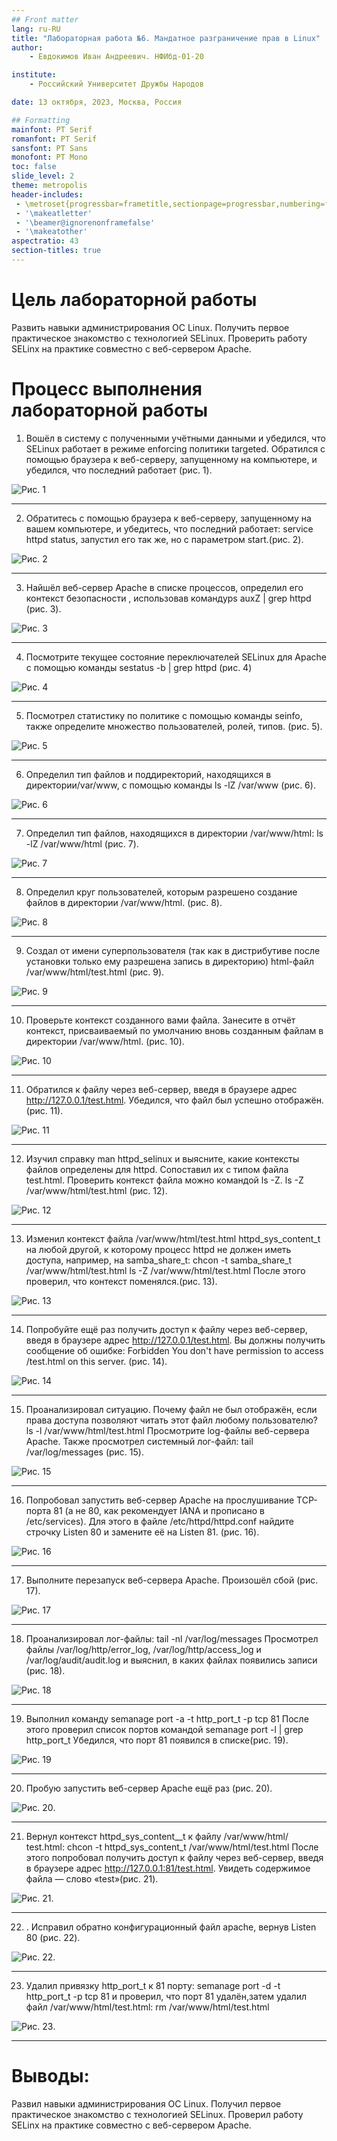 ```yaml
---
## Front matter
lang: ru-RU
title: "Лабораторная работа №6. Мандатное разграничение прав в Linux"
author:
    - Евдокимов Иван Андреевич. НФИбд-01-20

institute:
    - Российский Университет Дружбы Народов

date: 13 октября, 2023, Москва, Россия

## Formatting
mainfont: PT Serif
romanfont: PT Serif
sansfont: PT Sans
monofont: PT Mono
toc: false
slide_level: 2
theme: metropolis
header-includes: 
 - \metroset{progressbar=frametitle,sectionpage=progressbar,numbering=fraction}
 - '\makeatletter'
 - '\beamer@ignorenonframefalse'
 - '\makeatother'
aspectratio: 43
section-titles: true
---
```

# Цель лабораторной работы

Развить навыки администрирования ОС Linux. Получить первое практическое знакомство с технологией SELinux. Проверить работу SELinx на практике совместно с веб-сервером Apache.

# Процесс выполнения лабораторной работы

1. Вошёл в систему с полученными учётными данными и убедился, что SELinux работает в режиме enforcing политики targeted. Обратился с помощью браузера к веб-серверу, запущенному на компьютере, и убедился, что последний работает (рис. 1).

![Рис. 1](image/6.1.png) 

---

2. Обратитесь с помощью браузера к веб-серверу, запущенному на вашем компьютере, и убедитесь, что последний работает: service httpd status, запустил его так же, но с параметром start.(рис. 2).

![Рис. 2](image/6.2.png)

---

3. Найшёл веб-сервер Apache в списке процессов, определил его контекст безопасности , использовав командуps auxZ | grep httpd (рис. 3).

![Рис. 3](image/6.3.png)

---

4. Посмотрите текущее состояние переключателей SELinux для Apache с помощью команды sestatus -b | grep httpd (рис. 4)

![Рис. 4](image/6.4.png)

---

5. Посмотрел статистику по политике с помощью команды seinfo, также
определите множество пользователей, ролей, типов. (рис. 5).

![Рис. 5](image/6.5.png)

---

6. Определил тип файлов и поддиректорий, находящихся в директории/var/www, с помощью команды ls -lZ /var/www (рис. 6).

![Рис. 6](image/6.6.png)

---

7. Определил тип файлов, находящихся в директории /var/www/html:
ls -lZ /var/www/html (рис. 7).

![Рис. 7](image/6.7.png)

---

8. Определил круг пользователей, которым разрешено создание файлов в
директории /var/www/html. (рис. 8).

![Рис. 8](image/6.8.png)

---

9. Создал от имени суперпользователя (так как в дистрибутиве после установки только ему разрешена запись в директорию) html-файл /var/www/html/test.html (рис. 9).

![Рис. 9](image/6.9.png)

---

10. Проверьте контекст созданного вами файла. Занесите в отчёт контекст, присваиваемый по умолчанию вновь созданным файлам в директории /var/www/html. (рис. 10).

![Рис. 10](image/6.10.png)

---

11. Обратился к файлу через веб-сервер, введя в браузере адрес http://127.0.0.1/test.html. Убедился, что файл был успешно отображён. (рис. 11).

![Рис. 11](image/6.11.png)


---

12. Изучил справку man httpd_selinux и выясните, какие контексты файлов определены для httpd. Сопоставил их с типом файла test.html. Проверить контекст файла можно командой ls -Z. ls -Z /var/www/html/test.html (рис. 12).

![Рис. 12](image/6.12.png)

---

13. Изменил контекст файла /var/www/html/test.html httpd_sys_content_t на любой другой, к которому процесс httpd не должен иметь доступа, например, на samba_share_t: chcon -t samba_share_t /var/www/html/test.html ls -Z /var/www/html/test.html После этого проверил, что контекст поменялся.(рис. 13).

![Рис. 13](image/6.13.png)

---

14. Попробуйте ещё раз получить доступ к файлу через веб-сервер, введя в браузере адрес http://127.0.0.1/test.html. Вы должны получить сообщение об ошибке:
Forbidden
You don't have permission to access /test.html on this server. (рис. 14).

![Рис. 14](image/6.14.png)


---

15. Проанализировал ситуацию. Почему файл не был отображён, если права
доступа позволяют читать этот файл любому пользователю?
ls -l /var/www/html/test.html
Просмотрите log-файлы веб-сервера Apache. Также просмотрел системный лог-файл:
tail /var/log/messages
(рис. 15).

![Рис. 15](image/6.15.png)

---

16. Попробовал запустить веб-сервер Apache на прослушивание ТСР-порта 81 (а не 80, как рекомендует IANA и прописано в /etc/services). Для этого в файле /etc/httpd/httpd.conf найдите строчку Listen 80 и замените её на Listen 81. (рис. 16).

![Рис. 16](image/6.16.png)

---

17. Выполните перезапуск веб-сервера Apache. Произошёл сбой (рис. 17).

![Рис. 17](image/6.17.png)

---

18. Проанализировал лог-файлы: tail -nl /var/log/messages Просмотрел файлы /var/log/http/error_log,
/var/log/http/access_log и /var/log/audit/audit.log и выяснил, в каких файлах появились записи (рис. 18).

![Рис. 18](image/6.18.png)

---

19. Выполнил команду semanage port -a -t http_port_t -р tcp 81 После этого проверил список портов командой
semanage port -l | grep http_port_t
Убедился, что порт 81 появился в списке(рис. 19).

![Рис. 19](image/6.19.png)

---

20. Пробую запустить веб-сервер Apache ещё раз (рис. 20).

![Рис. 20](image/6.20.png).  

---

21. Вернул контекст httpd_sys_cоntent__t к файлу /var/www/html/ test.html: chcon -t httpd_sys_content_t /var/www/html/test.html После этого попробовал получить доступ к файлу через веб-сервер, введя в браузере адрес http://127.0.0.1:81/test.html. Увидеть содержимое файла — слово «test»(рис. 21).

![Рис. 21](image/6.21.png). 

---

22. . Исправил обратно конфигурационный файл apache, вернув Listen 80 (рис. 22).

![Рис. 22](image/6.22.png). 

---

23. Удалил привязку http_port_t к 81 порту:
semanage port -d -t http_port_t -p tcp 81
и проверил, что порт 81 удалён,затем удалил файл /var/www/html/test.html:
rm /var/www/html/test.html

![Рис. 23](image/6.23.png).

---

# Выводы:

Развил навыки администрирования ОС Linux. Получил первое практическое знакомство с технологией SELinux. Проверил работу SELinx на практике совместно с веб-сервером Apache.
